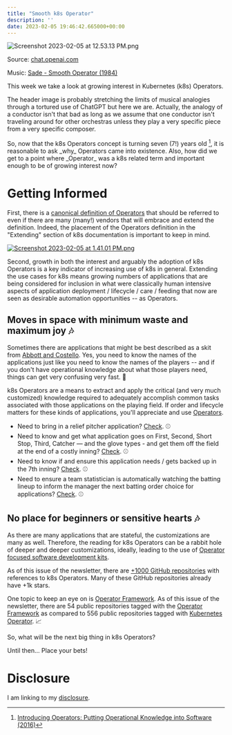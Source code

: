 ```yaml
---
title: "Smooth k8s Operator"
description: ''
date: 2023-02-05 19:46:42.665000+00:00
---
```


![Screenshot 2023-02-05 at 12.53.13 PM.png](https://buttondown-attachments.s3.us-west-2.amazonaws.com/images/aceb8878-d34f-4080-8992-cf0ba81fc755.png) 

Source: [chat.openai.com](https://chat.openai.com)

Music: [Sade - Smooth Operator (1984)](https://www.youtube.com/watch?v=4TYv2PhG89A)

This week we take a look at growing interest in Kubernetes (k8s) Operators.

The header image is probably stretching the limits of musical analogies through a tortured use of ChatGPT but here we are. Actually, the analogy of a conductor isn't that bad as long as we assume that one conductor isn't traveling around for other orchestras unless they play a very specific piece from a very specific composer.

So, now that the k8s Operators concept is turning seven (7!) years old [^1], it is reasonable to ask \_why\_ Operators came into existence. Also, how did we get to a point where \_Operator\_ was a k8s related term and important enough to be of growing interest now?

# Getting Informed

First, there is a [canonical definition of Operators](https://kubernetes.io/docs/concepts/extend-kubernetes/operator/) that should be referred to even if there are many (many!) vendors that will embrace and extend the definition. Indeed, the placement of the Operators definition in the "Extending" section of k8s documentation is important to keep in mind.

[![Screenshot 2023-02-05 at 1.41.01 PM.png](https://buttondown-attachments.s3.us-west-2.amazonaws.com/images/76dd61d5-0ace-4069-9136-10d82d90beb2.png)](https://trends.google.com/trends/explore?date=2016-11-16%202023-02-05&q=kubernetes%20%2B%20operators#TIMESERIES)

Second, growth in both the interest and arguably the adoption of k8s Operators is a key indicator of increasing use of k8s in general. Extending the use cases for k8s means growing numbers of applications that are being considered for inclusion in what were classically human intensive aspects of application deployment / lifecycle / care / feeding that now are seen as desirable automation opportunities -- as Operators.

## Moves in space with minimum waste and maximum joy 🎶

Sometimes there are applications that might be best described as a skit from [Abbott and Costello](https://www.youtube.com/watch?v=kTcRRaXV-fg). Yes, you need to know the names of the applications just like you need to know the names of the players -- and if you don't have operational knowledge about what those players need, things can get very confusing very fast. 🤔

k8s Operators are a means to extract and apply the critical (and very much customized) knowledge required to adequately accomplish common tasks associated with those applications on the playing field. If order and lifecycle matters for these kinds of applications, you'll appreciate and use [Operators](https://www.cncf.io/wp-content/uploads/2021/07/CNCF\_Operator\_WhitePaper.pdf).

- Need to bring in a relief pitcher application? [Check](https://www.cncf.io/blog/2022/06/15/kubernetes-operators-what-are-they-some-examples/). ⚾️
- Need to know and get what application goes on First, Second, Short Stop, Third, Catcher — and the glove types - and get them off the field at the end of a costly inning? [Check](https://aws-controllers-k8s.github.io/community/). ⚾️
- Need to know if and ensure this application needs / gets backed up in the 7th inning? [Check](https://operatorhub.io/operator/mariadb-operator-app). ⚾️
- Need to ensure a team statistician is automatically watching the batting lineup to inform the manager the next batting order choice for applications? [Check](https://operatorhub.io/operator/prometheus-exporter-operator). ⚾️

## No place for beginners or sensitive hearts 🎶

As there are many applications that are stateful, the customizations are many as well. Therefore, the reading for k8s Operators can be a rabbit hole of deeper and deeper customizations, ideally, leading to the use of [Operator focused software development kits](https://sdk.operatorframework.io/build/). 

As of this issue of the newsletter, there are [+1000 GitHub repositories](https://github.com/search?o=desc&q=%22kubernetes+operator%22&s=stars&type=Repositories) with references to k8s Operators. Many of these GitHub repositories already have +1k stars.

One topic to keep an eye on is [Operator Framework](https://github.com/topics/operator-framework). As of this issue of the newsletter, there are 54 public repositories tagged with the [Operator Framework](https://github.com/topics/operator-framework) as compared to 556 public repositories tagged with [Kubernetes Operator](https://github.com/topics/kubernetes-operator). 📈

So, what will be the next big thing in k8s Operators? 

Until then… Place your bets!

# Disclosure

I am linking to my [disclosure](https://jaycuthrell.com/disclosure/).

[^1]: [Introducing Operators: Putting Operational Knowledge into Software (2016)](https://cloud.redhat.com/blog/introducing-operators-putting-operational-knowledge-into-software)
[^BradTopol]: Shout out to [Brad Topol](https://www.linkedin.com/in/brad-topol-6273536/)

